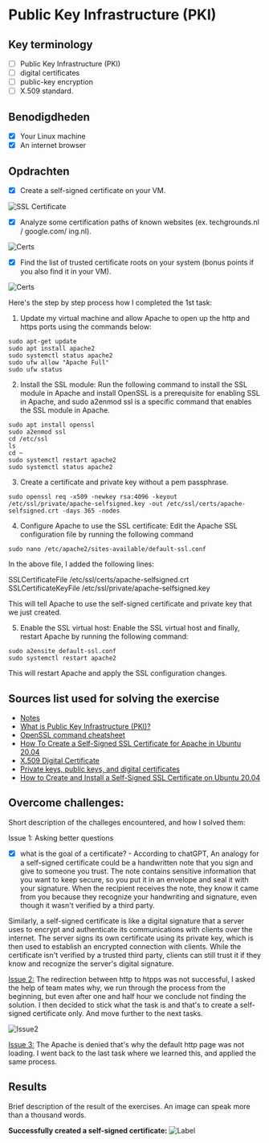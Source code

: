 # Public Key Infrastructure (PKI)

## Key terminology

- [ ] Public Key Infrastructure (PKI)
- [ ] digital certificates
- [ ] public-key encryption
- [ ] X.509 standard.

## Benodigdheden

- [x] Your Linux machine
- [x] An internet browser

## Opdrachten

- [x] Create a self-signed certificate on your VM.

![SSL Certificate](https://github.com/techgrounds/techgrounds-anj-dtmr/blob/main/00_includes/week-3-includes/sec-06-result.png)

- [x] Analyze some certification paths of known websites (ex. techgrounds.nl / google.com/ ing.nl).

![Certs](https://github.com/techgrounds/techgrounds-anj-dtmr/blob/main/00_includes/week-3-includes/sec-06-techgrounds.png)

- [x] Find the list of trusted certificate roots on your system (bonus points if you also find it in your VM).

![Certs](https://github.com/techgrounds/techgrounds-anj-dtmr/blob/main/00_includes/week-3-includes/sec-06-trusted.png)

Here's the step by step process how I completed the 1st task:

1. Update my virtual machine and allow Apache to open up the http and https ports using the commands below:

```
sudo apt-get update
sudo apt install apache2
sudo systemctl status apache2
sudo ufw allow "Apache Full"
sudo ufw status
```

2. Install the SSL module: Run the following command to install the SSL module in Apache and install OpenSSL is a prerequisite for enabling SSL in Apache, and sudo a2enmod ssl is a specific command that enables the SSL module in Apache.

```
sudo apt install openssl
sudo a2enmod ssl
cd /etc/ssl
ls
cd ~
sudo systemctl restart apache2
sudo systemctl status apache2
```

3. Create a certificate and private key without a pem passphrase.

```
sudo openssl req -x509 -newkey rsa:4096 -keyout /etc/ssl/private/apache-selfsigned.key -out /etc/ssl/certs/apache-selfsigned.crt -days 365 -nodes
```

4. Configure Apache to use the SSL certificate: Edit the Apache SSL configuration file by running the following command

```
sudo nano /etc/apache2/sites-available/default-ssl.conf
```

In the above file, I added the following lines:

SSLCertificateFile /etc/ssl/certs/apache-selfsigned.crt
SSLCertificateKeyFile /etc/ssl/private/apache-selfsigned.key

This will tell Apache to use the self-signed certificate and private key that we just created.

5. Enable the SSL virtual host: Enable the SSL virtual host and finally, restart Apache by running the following command:

```
sudo a2ensite default-ssl.conf
sudo systemctl restart apache2
```

This will restart Apache and apply the SSL configuration changes.

## Sources list used for solving the exercise

- [Notes](https://drive.google.com/drive/folders/1ngTMmDk8hX61yQQGFieqFLswh6UdoEGO)
- [What is Public Key Infrastructure (PKI)?](https://www.youtube.com/watch?v=0ctat6RBrFo)
- [OpenSSL command cheatsheet](https://www.freecodecamp.org/news/openssl-command-cheatsheet-b441be1e8c4a/#b723)
- [How To Create a Self-Signed SSL Certificate for Apache in Ubuntu 20.04](https://www.digitalocean.com/community/tutorials/how-to-create-a-self-signed-ssl-certificate-for-apache-in-ubuntu-20-04)
- [X.509 Digital Certificate](https://www.youtube.com/watch?v=FrYLdfYj1co)
- [Private keys, public keys, and digital certificates](https://www.ibm.com/docs/en/sia?topic=osdc-private-keys-public-keys-digital-certificates-27)
- [How to Create and Install a Self-Signed SSL Certificate on Ubuntu 20.04](https://www.atlantic.net/dedicated-server-hosting/how-to-create-and-install-a-self-signed-ssl-certificate-on-ubuntu-20-04/)

## Overcome challenges:

Short description of the challeges encountered, and how I solved them:

Issue 1: Asking better questions

- [x] what is the goal of a certificate? - According to chatGPT, An analogy for a self-signed certificate could be a handwritten note that you sign and give to someone you trust. The note contains sensitive information that you want to keep secure, so you put it in an envelope and seal it with your signature. When the recipient receives the note, they know it came from you because they recognize your handwriting and signature, even though it wasn't verified by a third party.

Similarly, a self-signed certificate is like a digital signature that a server uses to encrypt and authenticate its communications with clients over the internet. The server signs its own certificate using its private key, which is then used to establish an encrypted connection with clients. While the certificate isn't verified by a trusted third party, clients can still trust it if they know and recognize the server's digital signature.

[Issue 2:](https://github.com/techgrounds/techgrounds-anj-dtmr/blob/main/00_includes/week-3-includes/sec-06-issue2.png) The redirection between http to htpps was not successful, I asked the help of team mates why, we run through the process from the beginning, but even after one and half hour we conclude not finding the solution. I then decided to stick what the task is and that's to create a self-signed certificate only. And move further to the next tasks.

![Issue2](https://github.com/techgrounds/techgrounds-anj-dtmr/blob/main/00_includes/week-3-includes/sec-06-issue2.1.png)

[Issue 3:](https://github.com/techgrounds/techgrounds-anj-dtmr/blob/main/00_includes/week-3-includes/sec-06-issue3.png) The Apache is denied that's why the default http page was not loading. I went back to the last task where we learned this, and applied the same process.

## Results

Brief description of the result of the exercises. An image can speak more than a thousand words.

**Successfully created a self-signed certificate:**
![Label](https://github.com/techgrounds/techgrounds-anj-dtmr/blob/main/00_includes/week-3-includes/sec-06-result1.png)
